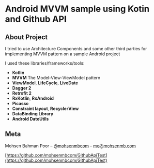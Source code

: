 Android MVVM sample using Kotin and Github API
=====

## About Project
I tried to use Architecture Components and some other third parties for implementing MVVM pattern on a sample Android project

I used these libraries/frameworks/tools:
- **Kotlin**
- **MVVM** The Model-View-ViewModel pattern
- **ViewModel**, **LifeCycle**, **LiveDate**
- **Dagger 2** 
- **Retrofit 2**
- **RxKotlin**, **RxAndroid**
- **Picasso**
- **Constraint layout**, **RecyclerView**
- **DataBinding Library**
- **Android DateUtils**


## Meta

Mohsen Bahman Poor – [@mohsenmbcom](https://twitter.com/mohsenmbcom) – me@mohsenmb.com

[https://github.com/mohsenmbcom/GithubApiTest](https://github.com/mohsenmbcom/GithubApiTest)